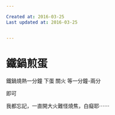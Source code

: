 ```yaml
---

Created at: 2016-03-25
Last updated at: 2016-03-25


---
```


# 鐵鍋煎蛋


鐵鍋燒熱一分鐘
下蛋
關火
等一分鐘-兩分

即可

我都忘記，一直開大火難怪燒焦，白癡耶⋯⋯

